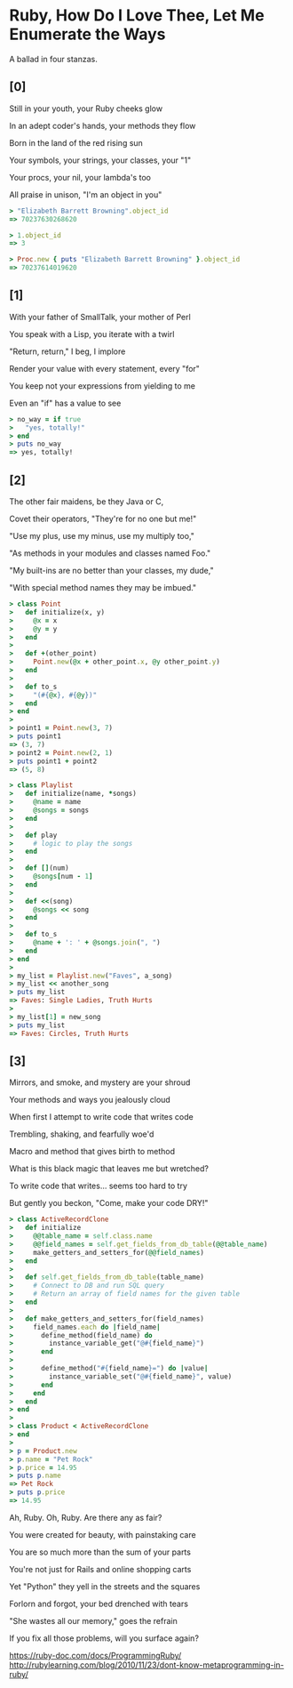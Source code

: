 # Ruby, How Do I Love Thee, Let Me Enumerate the Ways

A ballad in four stanzas.

## [0]

Still in your youth, your Ruby cheeks glow

In an adept coder's hands, your methods they flow

Born in the land of the red rising sun

Your symbols, your strings, your classes, your "1"

Your procs, your nil, your lambda's too

All praise in unison, "I'm an object in you"

```ruby
> "Elizabeth Barrett Browning".object_id
=> 70237630268620

> 1.object_id
=> 3

> Proc.new { puts "Elizabeth Barrett Browning" }.object_id
=> 70237614019620
```

## [1]

With your father of SmallTalk, your mother of Perl

You speak with a Lisp, you iterate with a twirl

"Return, return," I beg, I implore

Render your value with every statement, every "for"

You keep not your expressions from yielding to me

Even an "if" has a value to see

```ruby
> no_way = if true
>   "yes, totally!"
> end
> puts no_way
=> yes, totally!
```

## [2]

The other fair maidens, be they Java or C,

Covet their operators, "They're for no one but me!"

"Use my plus, use my minus, use my multiply too,"

"As methods in your modules and classes named Foo."

"My built-ins are no better than your classes, my dude,"

"With special method names they may be imbued."

```ruby
> class Point
>   def initialize(x, y)
>     @x = x
>     @y = y
>   end
>
>   def +(other_point)
>     Point.new(@x + other_point.x, @y other_point.y)
>   end
>
>   def to_s
>     "(#{@x}, #{@y})"
>   end
> end
>
> point1 = Point.new(3, 7)
> puts point1
=> (3, 7)
> point2 = Point.new(2, 1)
> puts point1 + point2
=> (5, 8)

> class Playlist
>   def initialize(name, *songs)
>     @name = name
>     @songs = songs
>   end
>
>   def play
>     # logic to play the songs
>   end
>
>   def [](num)
>     @songs[num - 1]
>   end
>
>   def <<(song)
>     @songs << song
>   end
>
>   def to_s
>     @name + ': ' + @songs.join(", ")
>   end
> end
>
> my_list = Playlist.new("Faves", a_song)
> my_list << another_song
> puts my_list
=> Faves: Single Ladies, Truth Hurts
>
> my_list[1] = new_song
> puts my_list
=> Faves: Circles, Truth Hurts
```

## [3]

Mirrors, and smoke, and mystery are your shroud

Your methods and ways you jealously cloud

When first I attempt to write code that writes code

Trembling, shaking, and fearfully woe'd

Macro and method that gives birth to method

What is this black magic that leaves me but wretched?

To write code that writes… seems too hard to try

But gently you beckon, "Come, make your code DRY!"

```ruby
> class ActiveRecordClone
>   def initialize
>     @@table_name = self.class.name
>     @@field_names = self.get_fields_from_db_table(@@table_name)
>     make_getters_and_setters_for(@@field_names)
>   end
>
>   def self.get_fields_from_db_table(table_name)
>     # Connect to DB and run SQL query
>     # Return an array of field names for the given table
>   end
>
>   def make_getters_and_setters_for(field_names)
>     field_names.each do |field_name|
>       define_method(field_name) do
>         instance_variable_get("@#{field_name}")
>       end
>
>       define_method("#{field_name}=") do |value|
>         instance_variable_set("@#{field_name}", value)
>       end
>     end
>   end
> end
>
> class Product < ActiveRecordClone
> end
>
> p = Product.new
> p.name = "Pet Rock"
> p.price = 14.95
> puts p.name
=> Pet Rock
> puts p.price
=> 14.95
```

Ah, Ruby. Oh, Ruby. Are there any as fair?

You were created for beauty, with painstaking care

You are so much more than the sum of your parts

You're not just for Rails and online shopping carts

Yet "Python" they yell in the streets and the squares

Forlorn and forgot, your bed drenched with tears

"She wastes all our memory," goes the refrain

If you fix all those problems, will you surface again?

https://ruby-doc.com/docs/ProgrammingRuby/
http://rubylearning.com/blog/2010/11/23/dont-know-metaprogramming-in-ruby/
